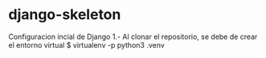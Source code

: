 # django-skeleton
Configuracion incial de Django
1.- Al clonar el repositorio, se debe de crear el entorno virtual
  $ virtualenv -p python3 .venv
